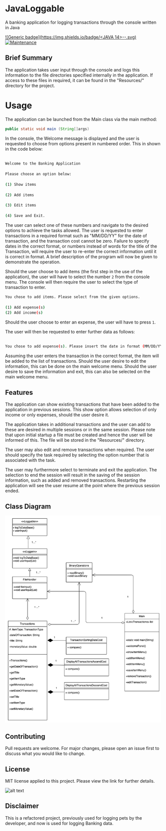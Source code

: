 # JavaLoggable  

A banking application for logging transactions through the console written in Java


[![Generic badge](https://img.shields.io/badge/<JAVA 14>-<ACTIVE>-<COLOR>.svg)](https://shields.io/)
[![Maintenance](https://img.shields.io/badge/Maintained%3F-yes-green.svg)](https://GitHub.com/Naereen/StrapDown.js/graphs/commit-activity)

## Brief Summary

The application takes user input through the console and logs this information to the file directories specified internally in the application. If access to these files in required, it can be found in the "Resources/" directory for the project.


# Usage

The application can be launched from the Main class via the main method:

```java
public static void main (String[]args)
```

In the console, the Welcome message is displayed and the user is requested to choose from options present in numbered order. This in shown in the code below:

```bash

Welcome to the Banking Application 

Please choose an option below: 

(1) Show items 

(2) Add items 

(3) Edit items 

(4) Save and Exit. 

```

The user can select one of these numbers and navigate to the desired options to achieve the tasks allowed. The user is requested to enter transactions in a required format such as "MM/DD/YY" for the date of transaction, and the transaction cost cannot be zero. Failure to specify dates in the correct format, or numbers instead of words for the title of the Transaction, will require the user to re-enter the correct information until it is correct in format. A brief description of the program will now be given to demonstrate the operation.

Should the user choose to add items (the first step in the use of the application), the user will have to select the number ``` 2 ``` from the console menu. The console will then require the user to select the type of transaction to enter.

```bash
You chose to add items. Please select from the given options. 

(1) Add expense(s)
(2) Add income(s)

```
Should the user choose to enter an expense, the user will have to press ``` 1 ```.

The user will then be requested to enter further data as follows:

```bash

You chose to add expense(s). Please insert the date in format (MM/DD/YYYY), followed by title (eg. jeans), followed by cost of item.

```
Assuming the user enters the transaction in the correct format, the item will be added to the list of transactions. Should the user desire to edit the information, this can be done on the main welcome menu. Should the user desire to save the information and exit, this can also be selected on the main welcome menu.

## Features

The application can show existing transactions that have been added to the application in previous sessions. This show option allows selection of only income or only expenses, should the user desire it.

The application takes in additional transactions and the user can add to these are desired in multiple sessions or in the same session. Please note that upon initial startup a file must be created and hence the user will be informed of this. The file will be stored in the "Resources/" directory.

The user may also edit and remove transactions when required. The user should specify the task required by selecting the option number that is associated with the task.

The user may furthermore select to terminate and exit the application. The selection to end the session will result in the saving of the session information, such as added and removed transactions. Restarting the application will see the user resume at the point where the previous session ended.

## Class Diagram

![alt text](https://github.com/Flea00012/JavaLoggable/blob/master/Diagrams/Class%20Diagram%20-%20IP%20-%20Lee.png)

## Contributing

Pull requests are welcome. For major changes, please open an issue first to discuss what you would like to change.

## License

MIT license applied to this project. Please view the link for further details.

![alt text](https://github.com/Flea00012/JavaLoggable/blob/master/LICENSE)

## Disclaimer

This is a refactored project, previously used for logging pets by the developer, and now is used for logging Banking data.
